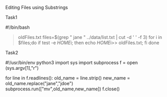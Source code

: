 Editing Files using Substrings



Task1

#!/bin/bash
>oldFiles.txt
files=$(grep " jane " ../data/list.txt | cut -d ' ' -f 3)
for i in $files;do
if test -e $HOME$i; then echo $HOME$i>> oldFiles.txt; fi
done
           
Task2

#!/usr/bin/env python3
import sys
import subprocess
f = open (sys.argv[1],"r")

for line in f.readlines():
 old_name = line.strip()
 new_name = old_name.replace("jane","jdoe")
 subprocess.run(["mv",old_name,new_name])
f.close()
